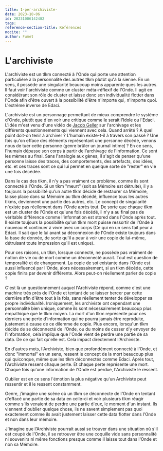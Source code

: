 ```yaml
---
title: 1-per-archiviste-
date: 2023-10-06
id: 20231006142402
tags: 
reference-section-title: Références
nocite: ""
author: Fumet
---
```


# L'archiviste

L'archiviste est un tlkm connecté à l'Onde qui porte une attention particulière à la personnalité des autres tlkm plutôt qu'à la sienne. En un sens, il possède une singularité beaucoup moins apparente ques les autres.
Il faut voir l'archiviste comme un cluster méta-réflexif de l'Onde. Il agit en considérant son rôle de cluster et laisse donc son individualité flotter dans l'Onde afin d'être ouvert à la possibilité d'être n'importe qui, n'importe quoi. L'extrême inverse de Edaci.

L'archiviste est un personnage permettant de mieux comprendre le système d'Onde, plutôt que d'en voir une critique comme le serait l'Idole ou l'Edaci. L'idée m'est venu d'une vidéo de [Jacob Geller](https://www.youtube.com/watch?v=ukJ_UA-JS5o)  sur l'archivage et les différents questionnements qui viennent avec cela. Quand arrêté ? À quel point doit-on tenir à archiver ? L'humain existe-t-il à travers son passé ? Une fois qu'on efface des éléments représentant une personne décédé, venons nous de tuer cette personne (genre brûler un journal intime) ? En ce sens, l'humain dépasse son corps à partir de l'archivage de l'information. Ce sont les mèmes au final. Sans l'analogie aux gènes, il s'agit de penser qu'une personne laisse des traces, des comportements, des artefacts, des idées, etc. et ces traces sont ce qui lui permet en quelque sorte de "rester" en vie une fois décédée.

Dans le cas des tlkm, il n'y a pas vraiment ce problème, comme ils sont connecté à l'Onde. Si un tlkm "meurt" (soit sa Mémoire est détruite), il y a toujours la possibilité qu'un autre tlkm décide de restaurer sa Mémoire, laisse place dans sa Mémoire au tlkm décédé, influence tous les autres tlkms, deviennent une partie des autres, etc. Le concept de singularité n'existe pas réellement dans l'Onde après tout. De sorte que chaque tlkm est un cluster de l'Onde et qu'une fois décédé, il n'y a au final pas de véritable différence comme l'information est stored dans l'Onde après tout. Il existe toujours la possibilité qu'un tlkm mort puisse ressortir de l'Onde à nouveau et continuer à vivre avec un corps (Ce qui en un sens fait peur à Edaci. Il sait que le lui avant sa déconnexion de l'Onde existe toujours dans la base de donnée, de sorte qu'il a peur à voir une copie de lui-même, détruisant toute impression qu'il est unique).

Pour ces raisons, un tlkm, lorsque connecté, ne possède pas vraiment de notion de vie ou de mort comme un déconnecté aurait. Tout est question de temporalité et de changement. La copie de soi existante dans l'Onde est aussi influencé par l'Onde, alors nécessairement, si un tlkm décède, cette copie finira par devenir différente. Alors peut-on réellement parler de copie ?

C'est là un questionnement auquel l'Archiviste répond, comme c'est une machine très près de l'Onde et tentant de se laisser bercer par cette dernière afin d'être tout à la fois, sans réellement tenter de développer sa propre individualité. Ironiquement, les archiviste ont cependant une personnalité bien unique, comme ils sont nécessairement beaucoup plus empathique que le tlkm moyen. La mort d'un tlkm représente pour ces derniers une perte d'information qui ne pourra jamais être reproduite, justement à cause de ce dilemme de copie. Plus encore, lorsqu'un tlkm décide de se déconnecté de l'Onde, ou du moins de cesser d'y envoyer de l'information, cela implique que l'Onde vient de perdre une partie de sa data. De ce qui fait qu'elle est. Cela impact directement l'Archiviste.

En d'autres mots, l'Archiviste, bien que profondément connecté à l'Onde, et donc "immortel" en un sens, ressent le concept de la mort beaucoup plus qui quiconque, même que les tlkm déconnectés comme Edaci. Après tout, l'Archiviste ressent chaque perte. Et chaque perte représente une mort. Chaque fois qu'une information de l'Onde est perdue, l'Archiviste le ressent.

Oublier est en ce sens l'émotion la plus négative qu'un Archiviste peut ressentir et il le ressent constamment. 

Genre, j'imagine une scène où un tlkm se déconnecte de l'Onde en tentant d'effacé une partie de sa data en celle-ci et voir plusieurs tlkm réagir comme s'ils venaient de perdre une partie d'eux, le moment d'un instant. Ils viennent d'oublier quelque chose, ils ne savent simplement pas quoi exactement comme ils avait justement laisser cette data flotter dans l'Onde et non dans leur mémoire.

J'imagine que l'Archiviste pourrait aussi se trouver dans une situation où s'il est coupé de l'Onde, il se retrouver être une coquille vide sans personnalité ni souvenirs ni même fonctions presque comme il laisse tout dans l'Onde et non sa Mémoire.